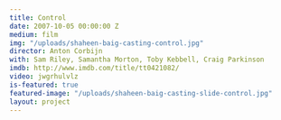 ```yaml
---
title: Control
date: 2007-10-05 00:00:00 Z
medium: film
img: "/uploads/shaheen-baig-casting-control.jpg"
director: Anton Corbijn
with: Sam Riley, Samantha Morton, Toby Kebbell, Craig Parkinson
imdb: http://www.imdb.com/title/tt0421082/
video: jwgrhulvlz
is-featured: true
featured-image: "/uploads/shaheen-baig-casting-slide-control.jpg"
layout: project
---
```


